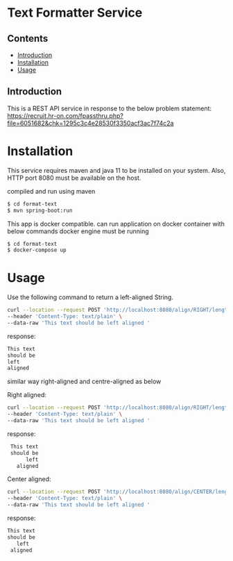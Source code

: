 # Text Formatter Service

## Contents

- [Introduction](#Introduction)
- [Installation](#Installation)
- [Usage](#Usage)

## Introduction

This is a REST API service in response to the below problem statement:
https://recruit.hr-on.com/fpassthru.php?file=6051682&chk=1295c3c4e28530f3350acf3ac7f74c2a

# Installation

This service requires maven and java 11 to be installed on your system. Also, HTTP port 8080 must be available on the
host.

compiled and run using maven

```bash
$ cd format-text
$ mvn spring-boot:run
```

This app is docker compatible. can run application on docker container with below commands docker engine must be running

```bash
$ cd format-text
$ docker-compose up
```

# Usage

Use the following command to return a left-aligned String.

```bash
curl --location --request POST 'http://localhost:8080/align/RIGHT/length/10' \
--header 'Content-Type: text/plain' \
--data-raw 'This text should be left aligned '
```

response:

```bash
This text 
should be 
left      
aligned   
```

similar way right-aligned and centre-aligned as below

Right aligned:

```bash
curl --location --request POST 'http://localhost:8080/align/RIGHT/length/10' \
--header 'Content-Type: text/plain' \
--data-raw 'This text should be left aligned '
```

response:

```bash
 This text
 should be
      left
   aligned
```

Center aligned:

```bash
curl --location --request POST 'http://localhost:8080/align/CENTER/length/10' \
--header 'Content-Type: text/plain' \
--data-raw 'This text should be left aligned '
```

response:

```bash
This text 
should be 
   left   
 aligned  
```
 
